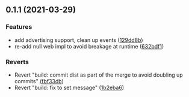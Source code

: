 ## 0.1.1 (2021-03-29)


### Features

* add advertising support, clean up events ([129dd8b](https://github.com/RangerRick/capacitor-ibeacon/commit/129dd8b5de0ade034a6a3e523354fda076871971))
* re-add null web impl to avoid breakage at runtime ([632bdf1](https://github.com/RangerRick/capacitor-ibeacon/commit/632bdf11815760ded8676b4441c1fcb8734b4c3d))


### Reverts

* Revert "build: commit dist as part of the merge to avoid doubling up commits" ([fbf33db](https://github.com/RangerRick/capacitor-ibeacon/commit/fbf33db1a7c076a6ce2a054bce295342180c4c00))
* Revert "build: fix to set message" ([1b2eba6](https://github.com/RangerRick/capacitor-ibeacon/commit/1b2eba6327b81c639aeb9aa119d324ec38059072))



